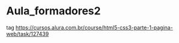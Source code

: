 # Aula_formadores2
tag https://cursos.alura.com.br/course/html5-css3-parte-1-pagina-web/task/127439

